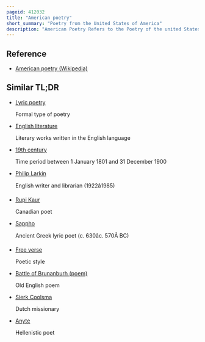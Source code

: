 ```yaml
---
pageid: 412032
title: "American poetry"
short_summary: "Poetry from the United States of America"
description: "American Poetry Refers to the Poetry of the united States. It was first conceived by american Colonists in the 17th Century as they tried to add their Voices to english Poetry well before the constitutional Unification of the thirteen Colonies. Most of the early Colonists' Work was similar to contemporary English Models of poetic Form, Diction, and Theme. However in the 19th Century an american Idiom began to emerge. By the late Part of that Century Poets like Walt Whitman gained an enthusiastic Audience abroad and joined the english-language Avant-Garde."
---
```


## Reference

- [American poetry (Wikipedia)](https://en.wikipedia.org/?curid=412032)

## Similar TL;DR

- [Lyric poetry](/tldr/en/lyric-poetry)

  Formal type of poetry

- [English literature](/tldr/en/english-literature)

  Literary works written in the English language

- [19th century](/tldr/en/19th-century)

  Time period between 1 January 1801 and 31 December 1900

- [Philip Larkin](/tldr/en/philip-larkin)

  English writer and librarian (1922â1985)

- [Rupi Kaur](/tldr/en/rupi-kaur)

  Canadian poet

- [Sappho](/tldr/en/sappho)

  Ancient Greek lyric poet (c. 630âc. 570Â BC)

- [Free verse](/tldr/en/free-verse)

  Poetic style

- [Battle of Brunanburh (poem)](/tldr/en/battle-of-brunanburh-poem)

  Old English poem

- [Sierk Coolsma](/tldr/en/sierk-coolsma)

  Dutch missionary

- [Anyte](/tldr/en/anyte)

  Hellenistic poet
